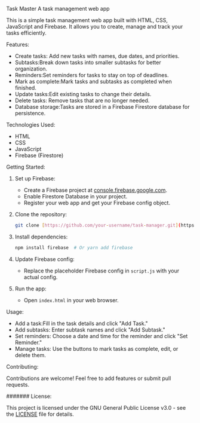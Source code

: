 Task Master
A task management web app

This is a simple task management web app built with HTML, CSS, JavaScript and Firebase. It allows you to create, manage and track your tasks efficiently.

Features:

*   Create tasks: Add new tasks with names, due dates, and priorities.
*   Subtasks:Break down tasks into smaller subtasks for better organization.
*   Reminders:Set reminders for tasks to stay on top of deadlines.
*   Mark as complete:Mark tasks and subtasks as completed when finished.
*   Update tasks:Edit existing tasks to change their details.
*   Delete tasks: Remove tasks that are no longer needed.
*   Database storage:Tasks are stored in a Firebase Firestore database for persistence.

Technologies Used:

*   HTML
*   CSS
*   JavaScript
*   Firebase (Firestore)

Getting Started:

1.  Set up Firebase:
    *   Create a Firebase project at [console.firebase.google.com](https://console.firebase.google.com).
    *   Enable Firestore Database in your project.
    *   Register your web app and get your Firebase config object.

2.  Clone the repository:

    ```bash
    git clone [https://github.com/your-username/task-manager.git](https://github.com/your-username/task-manager.git)
    ```

3.  Install dependencies:

    ```bash
    npm install firebase  # Or yarn add firebase
    ```

4.  Update Firebase config:
    *   Replace the placeholder Firebase config in `script.js` with your actual config.

5.  Run the app:
    *   Open `index.html` in your web browser.

Usage:

*   Add a task:Fill in the task details and click "Add Task."
*   Add subtasks: Enter subtask names and click "Add Subtask."
*   Set reminders: Choose a date and time for the reminder and click "Set Reminder."
*   Manage tasks: Use the buttons to mark tasks as complete, edit, or delete them.

Contributing:

Contributions are welcome! Feel free to add features or submit pull requests.

####### License:

This project is licensed under the GNU General Public License v3.0 - see the [LICENSE](LICENSE) file for details.
